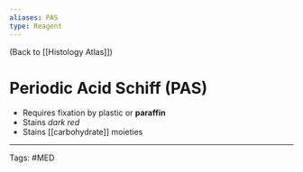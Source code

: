```yaml
---
aliases: PAS
type: Reagent
---
```


(Back to [[Histology Atlas]])

# Periodic Acid Schiff (PAS)

- Requires fixation by plastic or **paraffin**
- Stains _dark red_
- Stains [[carbohydrate]] moieties

---
Tags: #MED
